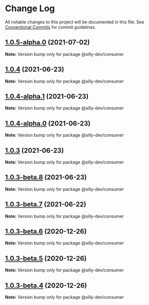# Change Log

All notable changes to this project will be documented in this file.
See [Conventional Commits](https://conventionalcommits.org) for commit guidelines.

## [1.0.5-alpha.0](https://github.com/amit1me/mono/compare/@silly-dev/consumer@1.0.4...@silly-dev/consumer@1.0.5-alpha.0) (2021-07-02)

**Note:** Version bump only for package @silly-dev/consumer





## [1.0.4](https://github.com/amit1me/mono/compare/@silly-dev/consumer@1.0.3...@silly-dev/consumer@1.0.4) (2021-06-23)

**Note:** Version bump only for package @silly-dev/consumer





## [1.0.4-alpha.1](https://github.com/amit1me/mono/compare/@silly-dev/consumer@1.0.3...@silly-dev/consumer@1.0.4-alpha.1) (2021-06-23)

**Note:** Version bump only for package @silly-dev/consumer





## [1.0.4-alpha.0](https://github.com/amit1me/mono/compare/@silly-dev/consumer@1.0.3...@silly-dev/consumer@1.0.4-alpha.0) (2021-06-23)

**Note:** Version bump only for package @silly-dev/consumer





## [1.0.3](https://github.com/amit1me/mono/compare/@silly-dev/consumer@1.0.3-beta.7...@silly-dev/consumer@1.0.3) (2021-06-23)

**Note:** Version bump only for package @silly-dev/consumer





## [1.0.3-beta.8](https://github.com/amit1me/mono/compare/@silly-dev/consumer@1.0.3-beta.7...@silly-dev/consumer@1.0.3-beta.8) (2021-06-23)

**Note:** Version bump only for package @silly-dev/consumer





## [1.0.3-beta.7](https://github.com/amit1me/mono/compare/@silly-dev/consumer@1.0.3-beta.5...@silly-dev/consumer@1.0.3-beta.7) (2021-06-22)

**Note:** Version bump only for package @silly-dev/consumer






## [1.0.3-beta.6](https://github.com/amit1me/mono/compare/@silly-dev/consumer@1.0.3-beta.5...@silly-dev/consumer@1.0.3-beta.6) (2020-12-26)

**Note:** Version bump only for package @silly-dev/consumer





## [1.0.3-beta.5](https://github.com/amit1me/mono/compare/@silly-dev/consumer@1.0.3-beta.4...@silly-dev/consumer@1.0.3-beta.5) (2020-12-26)

**Note:** Version bump only for package @silly-dev/consumer





## [1.0.3-beta.4](https://github.com/amit1me/mono/compare/@silly-dev/consumer@1.0.3-beta.3...@silly-dev/consumer@1.0.3-beta.4) (2020-12-26)

**Note:** Version bump only for package @silly-dev/consumer
